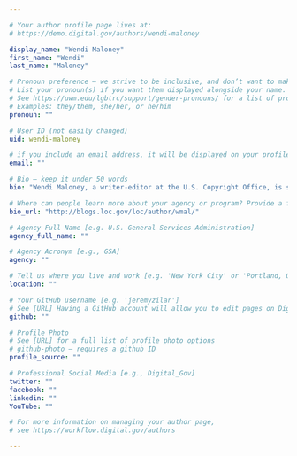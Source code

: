 ```yaml
---

# Your author profile page lives at:
# https://demo.digital.gov/authors/wendi-maloney

display_name: "Wendi Maloney"
first_name: "Wendi"
last_name: "Maloney"

# Pronoun preference — we strive to be inclusive, and don’t want to make assumptions on a person’s first name (be it a gender-neutral name, or is one more common in languages other than English). Learn more http://www.MyPronouns.org
# List your pronoun(s) if you want them displayed alongside your name. Leave it blank and we'll use just your name.
# See https://uwm.edu/lgbtrc/support/gender-pronouns/ for a list of pronouns
# Examples: they/them, she/her, or he/him
pronoun: ""

# User ID (not easily changed)
uid: wendi-maloney

# if you include an email address, it will be displayed on your profile page
email: ""

# Bio — keep it under 50 words
bio: "Wendi Maloney, a writer-editor at the U.S. Copyright Office, is serving a detail in the Library’s Office of Communications. She is managing the Library of Congress blog and writing stories for the Library’s staff newsletter and other publications."

# Where can people learn more about your agency or program? Provide a full URL [e.g. 'https://www.example.gov/']
bio_url: "http://blogs.loc.gov/loc/author/wmal/"

# Agency Full Name [e.g. U.S. General Services Administration]
agency_full_name: ""

# Agency Acronym [e.g., GSA]
agency: ""

# Tell us where you live and work [e.g. 'New York City' or 'Portland, OR']
location: ""

# Your GitHub username [e.g. 'jeremyzilar']
# See [URL] Having a GitHub account will allow you to edit pages on DigitalGov. The image used in your GitHub account can also be used to populate your digital.gov profile photo.
github: ""

# Profile Photo
# See [URL] for a full list of profile photo options
# github-photo — requires a github ID
profile_source: ""

# Professional Social Media [e.g., Digital_Gov]
twitter: ""
facebook: ""
linkedin: ""
YouTube: ""

# For more information on managing your author page,
# see https://workflow.digital.gov/authors

---
```

